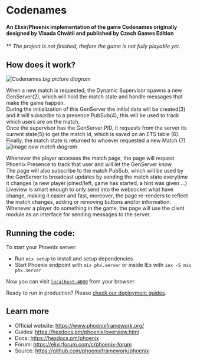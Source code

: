 # Codenames
#### An Elixir/Phoenix implementation of the game Codenames originally designed by Vlaada Chvátil and published by Czech Games Edition

** *The project is not finished, thefore the game is not fully playable yet.*


## How does it work?
![Codenames](https://github.com/user-attachments/assets/9bb633d8-971d-4b6d-86be-846c4abe4179)
*big picture diagram*

When a new match is requested, the Dynamic Supervisor spawns a new GenServer(2), which will hold the match state and handle messages that make the game happen.  
During the initialization of this GenServer the initial data will be created(3) and it will subscribe to a presence PubSub(4), this will be used to track which users are on the match.  
Once the supervisor has the GenServer PID, it requests from the server its current state(5) to get the match id, which is saved on an ETS table (6).  
Finally, the match state is returned to whoever requested a new Match (7)
![image](https://github.com/user-attachments/assets/8cb4b442-fccd-422f-b858-0c61b5afcda9)
*new match diagram*

Whenever the player accesses the match page, the page will request Phoenix.Presence to track that user and will let the GenServer know.  
The page will also subscribe to the match PubSub, which will be used by the GenServer to broadcast updates by sending the match state everytime it changes (a new player joined/left, game has started, a hint was given ...)
Liveview is smart enough to only send into the websocket what have change, making it easier and fast, moreover, the page re-renders to reflect the match changes, adding or removing buttons and/or information.
Whenever a player do something in the game, the page will use the client module as an interface for sending messages to the server.  

## Running the code:

To start your Phoenix server:

  * Run `mix setup` to install and setup dependencies
  * Start Phoenix endpoint with `mix phx.server` or inside IEx with `iex -S mix phx.server`

Now you can visit [`localhost:4000`](http://localhost:4000) from your browser.

Ready to run in production? Please [check our deployment guides](https://hexdocs.pm/phoenix/deployment.html).

## Learn more

  * Official website: https://www.phoenixframework.org/
  * Guides: https://hexdocs.pm/phoenix/overview.html
  * Docs: https://hexdocs.pm/phoenix
  * Forum: https://elixirforum.com/c/phoenix-forum
  * Source: https://github.com/phoenixframework/phoenix
